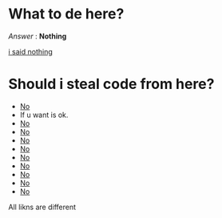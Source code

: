 # What to de here?
_Answer_ : **Nothing**

[i said nothing](https://plaraje.github.io)

# Should i steal code from here?
- [No](https://en.wikipedia.org/wiki/No)
- If u want is ok.
- [No](https://es.wikipedia.org/wiki/No)
- [No](https://de.wikipedia.org/wiki/No)
- [No](https://ru.wikipedia.org/wiki/No)
- [No](https://fr.wikipedia.org/wiki/No)
- [No](https://ar.wikipedia.org/wiki/No)
- [No](https://uk.wikipedia.org/wiki/No)
- [No](https://eu.wikipedia.org/wiki/No)
- [No](https://is.wikipedia.org/wiki/No)
- [No](https://br.wikipedia.org/wiki/No)


All likns are different
